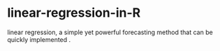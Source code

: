 # linear-regression-in-R
 linear regression, a simple yet powerful forecasting method that can be quickly implemented .
